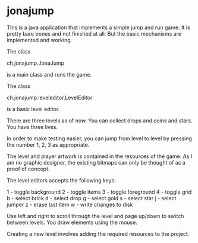 # jonajump

This is a java application that implements a simple jump and run game.
It is pretty bare bones and not finished at all. But the basic mechanisms
are implemented and working. 

The class

 ch.jonajump.JonaJump
 
is a main class and runs the game.

The class

 ch.jonajump.leveleditor.LevelEditor
 
is a basic level editor.

There are three levels as of now. You can collect drops and coins and
stars. You have three lives.

In order to make testing easier, you can jump from level to level
by pressing the number 1, 2, 3 as appropriate.

The level and player artwork is contained in the resources of the
game. As I am no graphic designer, the existing bitmaps can only be
thought of as a proof of concept.

The level editors accepts the following keys:

 1 - toggle background
 2 - toggle items
 3 - toggle foreground
 4 - toggle grid
 b - select brick
 d - select drop
 g - select gold
 s - select star
 j - select jumper
 z - erase last item
 w - write changes to disk

Use left and right to scroll through the level and page up/down to
switch between levels. You draw elements using the mouse.

Creating a new level involves adding the required resources to 
the project.
